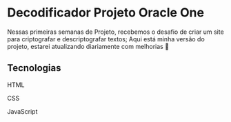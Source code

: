 <h1>Decodificador Projeto Oracle One</h1>
Nessas primeiras semanas de Projeto, recebemos o desafio de criar um site para criptografar e descriptografar textos;
Aqui está minha versão do projeto, estarei atualizando diariamente com melhorias 🚀

<h2>Tecnologias</h2>
<p>HTML</p>
<p>CSS</p>
<p>JavaScript</p>
